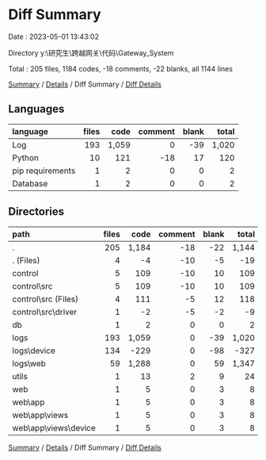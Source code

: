 # Diff Summary

Date : 2023-05-01 13:43:02

Directory y:\\研究生\\跨越网关\\代码\\Gateway_System

Total : 205 files,  1184 codes, -18 comments, -22 blanks, all 1144 lines

[Summary](results.md) / [Details](details.md) / Diff Summary / [Diff Details](diff-details.md)

## Languages
| language | files | code | comment | blank | total |
| :--- | ---: | ---: | ---: | ---: | ---: |
| Log | 193 | 1,059 | 0 | -39 | 1,020 |
| Python | 10 | 121 | -18 | 17 | 120 |
| pip requirements | 1 | 2 | 0 | 0 | 2 |
| Database | 1 | 2 | 0 | 0 | 2 |

## Directories
| path | files | code | comment | blank | total |
| :--- | ---: | ---: | ---: | ---: | ---: |
| . | 205 | 1,184 | -18 | -22 | 1,144 |
| . (Files) | 4 | -4 | -10 | -5 | -19 |
| control | 5 | 109 | -10 | 10 | 109 |
| control\\src | 5 | 109 | -10 | 10 | 109 |
| control\\src (Files) | 4 | 111 | -5 | 12 | 118 |
| control\\src\\driver | 1 | -2 | -5 | -2 | -9 |
| db | 1 | 2 | 0 | 0 | 2 |
| logs | 193 | 1,059 | 0 | -39 | 1,020 |
| logs\\device | 134 | -229 | 0 | -98 | -327 |
| logs\\web | 59 | 1,288 | 0 | 59 | 1,347 |
| utils | 1 | 13 | 2 | 9 | 24 |
| web | 1 | 5 | 0 | 3 | 8 |
| web\\app | 1 | 5 | 0 | 3 | 8 |
| web\\app\\views | 1 | 5 | 0 | 3 | 8 |
| web\\app\\views\\device | 1 | 5 | 0 | 3 | 8 |

[Summary](results.md) / [Details](details.md) / Diff Summary / [Diff Details](diff-details.md)